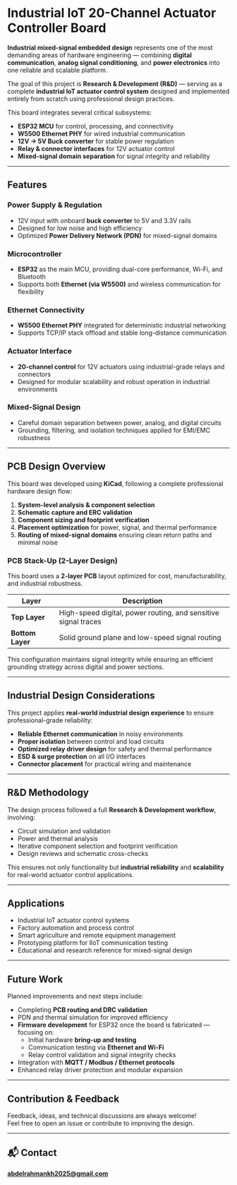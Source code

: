 # Industrial IoT 20-Channel Actuator Controller Board

**Industrial mixed-signal embedded design** represents one of the most demanding areas of hardware engineering — combining **digital communication**, **analog signal conditioning**, and **power electronics** into one reliable and scalable platform.  

The goal of this project is **Research & Development (R&D)** — serving as a complete **industrial IoT actuator control system** designed and implemented entirely from scratch using professional design practices.

This board integrates several critical subsystems:  
- **ESP32 MCU** for control, processing, and connectivity  
- **W5500 Ethernet PHY** for wired industrial communication  
- **12V → 5V Buck converter** for stable power regulation  
- **Relay & connector interfaces** for 12V actuator control  
- **Mixed-signal domain separation** for signal integrity and reliability  

---

## Features

### Power Supply & Regulation
- 12V input with onboard **buck converter** to 5V and 3.3V rails  
- Designed for low noise and high efficiency  
- Optimized **Power Delivery Network (PDN)** for mixed-signal domains  

### Microcontroller
- **ESP32** as the main MCU, providing dual-core performance, Wi-Fi, and Bluetooth  
- Supports both **Ethernet (via W5500)** and wireless communication for flexibility  

### Ethernet Connectivity
- **W5500 Ethernet PHY** integrated for deterministic industrial networking  
- Supports TCP/IP stack offload and stable long-distance communication  

### Actuator Interface
- **20-channel control** for 12V actuators using industrial-grade relays and connectors  
- Designed for modular scalability and robust operation in industrial environments  

### Mixed-Signal Design
- Careful domain separation between power, analog, and digital circuits  
- Grounding, filtering, and isolation techniques applied for EMI/EMC robustness  

---

## PCB Design Overview

This board was developed using **KiCad**, following a complete professional hardware design flow:  
1. **System-level analysis & component selection**  
2. **Schematic capture and ERC validation**  
3. **Component sizing and footprint verification**  
4. **Placement optimization** for power, signal, and thermal performance  
5. **Routing of mixed-signal domains** ensuring clean return paths and minimal noise  

### PCB Stack-Up (2-Layer Design)

This board uses a **2-layer PCB** layout optimized for cost, manufacturability, and industrial robustness.

| Layer | Description |
|--------|--------------|
| **Top Layer** | High-speed digital, power routing, and sensitive signal traces |
| **Bottom Layer** | Solid ground plane and low-speed signal routing |

This configuration maintains signal integrity while ensuring an efficient grounding strategy across digital and power sections.

---

## Industrial Design Considerations

This project applies **real-world industrial design experience** to ensure professional-grade reliability:

- **Reliable Ethernet communication** in noisy environments  
- **Proper isolation** between control and load circuits  
- **Optimized relay driver design** for safety and thermal performance  
- **ESD & surge protection** on all I/O interfaces  
- **Connector placement** for practical wiring and maintenance  

---

## R&D Methodology

The design process followed a full **Research & Development workflow**, involving:  
- Circuit simulation and validation  
- Power and thermal analysis  
- Iterative component selection and footprint verification  
- Design reviews and schematic cross-checks  

This ensures not only functionality but **industrial reliability** and **scalability** for real-world actuator control applications.

---

## Applications

- Industrial IoT actuator control systems  
- Factory automation and process control  
- Smart agriculture and remote equipment management  
- Prototyping platform for IIoT communication testing  
- Educational and research reference for mixed-signal design  

---

## Future Work

Planned improvements and next steps include:  
- Completing **PCB routing and DRC validation**  
- PDN and thermal simulation for improved efficiency  
- **Firmware development** for ESP32 once the board is fabricated — focusing on:  
  - Initial hardware **bring-up and testing**  
  - Communication testing via **Ethernet and Wi-Fi**  
  - Relay control validation and signal integrity checks  
- Integration with **MQTT / Modbus / Ethernet protocols**  
- Enhanced relay driver protection and modular expansion  

---

## Contribution & Feedback

Feedback, ideas, and technical discussions are always welcome!  
Feel free to open an issue or contribute to improving the design.

---

## 📬 Contact

**abdelrahmankh2025@gmail.com**  
